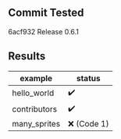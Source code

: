 ## Commit Tested
6acf932 Release 0.6.1

## Results 
|example|status|
|-|-|
|hello_world|:heavy_check_mark:|
|contributors|:heavy_check_mark:|
|many_sprites|:x: (Code 1)|